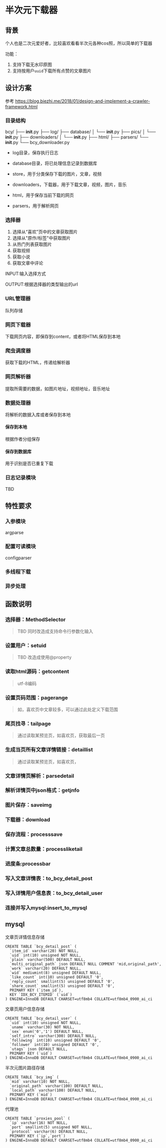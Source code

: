 # 半次元下载器

## 背景

个人也是二次元爱好者，比较喜欢看看半次元各种cos照，所以简单的下载器

功能：

1. 支持下载无水印原图
2. 支持按用户`uuid`下载所有点赞的文章图片

## 设计方案

参考 
<https://blog.biezhi.me/2018/01/design-and-implement-a-crawler-framework.html>

### 目录结构

bcy/
├── __init__.py
├── log/
├── database/
│   └── __init__.py
├── pics/
│   └── __init__.py
├── downloaders/
│   └── __init__.py
├── html/
├── parsers/
  └── __init__.py
└── bcy_downloader.py

- log目录，保存执行日志

- database目录，将已处理信息记录到数据库

- store，用于分类保存下载的图片，文章，视频

- downloaders，下载器，用于下载文章，视频，图片，音乐

- html，用于保存当前下载的网页

- parsers，用于解析网页

  


### 选择器

1. 选择从“喜欢”页中的文章获取图片
2. 选择从"原作/标签"中获取图片
3. 从热门列表获取图片
4. 获取视频
5. 获取小说
6. 获取文章中评论

INPUT:输入选择方式

OUTPUT:根据选择器的类型输出的url

### URL管理器

队列存储

### 网页下载器

下载网页内容，即保存到content，或者将HTML保存到本地

### 爬虫调度器

获取下载的HTML，传递给解析器

### 网页解析器

提取所需要的数据，如图片地址，视频地址，音乐地址

### 数据处理器

将解析的数据入库或者保存到本地

#### 保存到本地

根据作者分组保存

#### 保存到数据库

用于识别是否已重复下载

### 日志记录模块

TBD



## 特性要求

### 入参模块

argparse

### 配置可读模块

configparser

### 多线程下载

### 异步处理






## 函数说明

### 选择器：MethodSelector

> TBD 同时改造成支持命令行参数化输入

### 设置用户：setuid

> TBD 改造成使用@property

### 读取html源码：getcontent

> utf-8编码

### 设置页码范围：pagerange

> 如，喜欢页中文章较多，可以通过此处定义下载范围

### 尾页找寻：tailpage

> 通过读取某预览页，如喜欢页，获取最后一页

### 生成当页所有文章详情链接：detaillist

> 通过读取某预览页，如喜欢页，

### 文章详情页解析：parsedetail

> 

### 解析详情页中json格式：getjnfo

>

### 图片保存：saveimg

>

### 下载器：download

> 

### 保存流程：processsave

> 

### 计算文章总数量：processliketail

> 

### 进度条:processbar

> 



### 写入文章详情表：to_bcy_detail_post

> 



### 写入详情用户信息表：to_bcy_detail_user

> 



### 连接并写入mysql:insert_to_mysql

> 

## mysql

文章页详情信息存储

```mysql
CREATE TABLE `bcy_detail_post` (
  `item_id` varchar(20) NOT NULL,
  `uid` int(10) unsigned NOT NULL,
  `plain` varchar(500) DEFAULT NULL,
  `multi_original_path` json DEFAULT NULL COMMENT 'mid,original_path',
  `work` varchar(20) DEFAULT NULL,
  `wid` mediumint(8) unsigned DEFAULT NULL,
  `like_count` int(10) unsigned DEFAULT '0',
  `reply_count` smallint(5) unsigned DEFAULT '0',
  `share_count` smallint(5) unsigned DEFAULT '0',
  PRIMARY KEY (`item_id`),
  KEY `IDX_BCY_ITEMID` (`uid`)
) ENGINE=InnoDB DEFAULT CHARSET=utf8mb4 COLLATE=utf8mb4_0900_ai_ci
```



文章页用户信息存储

```mysql
CREATE TABLE `bcy_detail_user` (
  `uid` int(10) unsigned NOT NULL,
  `uname` varchar(30) NOT NULL,
  `sex` enum('0','1') DEFAULT NULL,
  `self_intro` varchar(300) DEFAULT NULL,
  `following` int(10) unsigned DEFAULT '0',
  `follower` int(10) unsigned DEFAULT '0',
  `utags` json DEFAULT NULL,
  PRIMARY KEY (`uid`)
) ENGINE=InnoDB DEFAULT CHARSET=utf8mb4 COLLATE=utf8mb4_0900_ai_ci
```



半次元图片路径存储

```mysql\
CREATE TABLE `bcy_img` (
  `mid` varchar(10) NOT NULL,
  `original_path` varchar(100) DEFAULT NULL,
  `local_path` varchar(100) DEFAULT NULL,
  PRIMARY KEY (`mid`)
) ENGINE=InnoDB DEFAULT CHARSET=utf8mb4 COLLATE=utf8mb4_0900_ai_ci
```



代理池

```mysql
CREATE TABLE `proxies_pool` (
  `ip` varchar(16) NOT NULL,
  `port` smallint(5) unsigned NOT NULL,
  `protocol` varchar(6) DEFAULT NULL,
  PRIMARY KEY (`ip`,`port`)
) ENGINE=InnoDB DEFAULT CHARSET=utf8mb4 COLLATE=utf8mb4_0900_ai_ci
```

